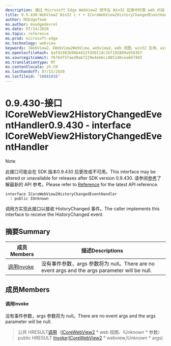 ```yaml
---
description: 通过 Microsoft Edge WebView2 控件在 Win32 应用中托管 web 内容
title: 0.9.430-WebView2 Win32 c + + ICoreWebView2HistoryChangedEventHandler
author: MSEdgeTeam
ms.author: msedgedevrel
ms.date: 07/14/2020
ms.topic: reference
ms.prod: microsoft-edge
ms.technology: webview
keywords: IWebView2、IWebView2WebView、webview2、web 视图、win32 应用、win32、edge、ICoreWebView2、ICoreWebView2Host、浏览器控件、边缘 html
ms.openlocfilehash: 6afd1983b90b4412fd3011dc35f192809a9583b7
ms.sourcegitcommit: f6764f57aed9ab7229e4eb6cc8851d0cea667403
ms.translationtype: MT
ms.contentlocale: zh-CN
ms.lasthandoff: 07/15/2020
ms.locfileid: "10881016"
---
```

# <span data-ttu-id="ee33d-104">0.9.430-接口 ICoreWebView2HistoryChangedEventHandler</span><span class="sxs-lookup"><span data-stu-id="ee33d-104">0.9.430 - interface ICoreWebView2HistoryChangedEventHandler</span></span> 

> [!NOTE]
> <span data-ttu-id="ee33d-105">此接口可能会在 SDK 版本0.9.430 后更改或不可用。</span><span class="sxs-lookup"><span data-stu-id="ee33d-105">This interface may be altered or unavailable for releases after SDK version 0.9.430.</span></span> <span data-ttu-id="ee33d-106">请参阅[参考](../../../webview2-api-reference.md)了解最新的 API 参考。</span><span class="sxs-lookup"><span data-stu-id="ee33d-106">Please refer to [Reference](../../../webview2-api-reference.md) for the latest API reference.</span></span>

```
interface ICoreWebView2HistoryChangedEventHandler
  : public IUnknown
```

<span data-ttu-id="ee33d-107">调用方实现此接口以接收 HistoryChanged 事件。</span><span class="sxs-lookup"><span data-stu-id="ee33d-107">The caller implements this interface to receive the HistoryChanged event.</span></span>

## <span data-ttu-id="ee33d-108">摘要</span><span class="sxs-lookup"><span data-stu-id="ee33d-108">Summary</span></span>

 <span data-ttu-id="ee33d-109">成员</span><span class="sxs-lookup"><span data-stu-id="ee33d-109">Members</span></span>                        | <span data-ttu-id="ee33d-110">描述</span><span class="sxs-lookup"><span data-stu-id="ee33d-110">Descriptions</span></span>
--------------------------------|---------------------------------------------
[<span data-ttu-id="ee33d-111">调用</span><span class="sxs-lookup"><span data-stu-id="ee33d-111">Invoke</span></span>](#invoke) | <span data-ttu-id="ee33d-112">没有事件参数，args 参数将为 null。</span><span class="sxs-lookup"><span data-stu-id="ee33d-112">There are no event args and the args parameter will be null.</span></span>

## <span data-ttu-id="ee33d-113">成员</span><span class="sxs-lookup"><span data-stu-id="ee33d-113">Members</span></span>

#### <span data-ttu-id="ee33d-114">调用</span><span class="sxs-lookup"><span data-stu-id="ee33d-114">Invoke</span></span> 

<span data-ttu-id="ee33d-115">没有事件参数，args 参数将为 null。</span><span class="sxs-lookup"><span data-stu-id="ee33d-115">There are no event args and the args parameter will be null.</span></span>

> <span data-ttu-id="ee33d-116">公共 HRESULT[调用](#invoke)（[ICoreWebView2](ICoreWebView2.md) \* web 视图、IUnknown \* 参数）</span><span class="sxs-lookup"><span data-stu-id="ee33d-116">public HRESULT [Invoke](#invoke)([ICoreWebView2](ICoreWebView2.md) \* webview,IUnknown \* args)</span></span>

